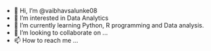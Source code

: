 - 👋 Hi, I’m @vaibhavsalunke08
- 👀 I’m interested in Data Analytics
- 🌱 I’m currently learning Python, R programming and Data analysis.
- 💞️ I’m looking to collaborate on ...
- 📫 How to reach me ...

<!---
vaibhavsalunke08/vaibhavsalunke08 is a ✨ special ✨ repository because its `README.md` (this file) appears on your GitHub profile.
You can click the Preview link to take a look at your changes.
--->
